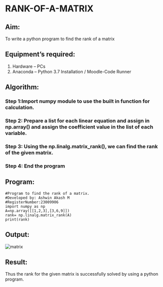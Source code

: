 # RANK-OF-A-MATRIX
## Aim:
To write a python program to find the rank of a matrix
## Equipment’s required:
1. 	Hardware – PCs
2. 	Anaconda – Python 3.7 Installation / Moodle-Code Runner
## Algorithm:
### Step 1:Import numpy module to use the built in function for calculation.
### Step 2: Prepare a list for each linear equation and assign in np.array() and assign the coefficient value in the list of each variable.
### Step 3: Using the np.linalg.matrix_rank(), we can find the rank of the given matrix.
### Step 4: End the program
## Program:
```
#Program to find the rank of a matrix.
#Developed by: Ashwin Akash M
#RegisterNumber:23009906
import numpy as np
A=np.array([[1,2,3],[3,6,9]])
rank= np.linalg.matrix_rank(A)
print(rank)
```
## Output:
![matrix](https://github.com/AshwinAkash24/RANK-OF-A-MATRIX/assets/144979248/cb0eb21d-dbd2-4879-952d-559b5e768654)

## Result:
Thus the rank for the given matrix is successfully solved by  using a python program.

